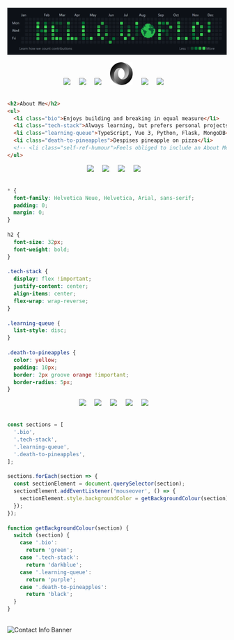 <!-- Credits to Devicon (https://devicon.dev/) for icons used throughout! -->
<link rel="stylesheet" href="https://cdn.jsdelivr.net/gh/devicons/devicon@v2.15.1/devicon.min.css">

<!-- Custom "Hello, World!" Banner (Made with Canva) -->

![Hello, World! Banner](hello-world-banner-v2.png)

<!-- "Base"/HTML-related Stack: VS Code, Git, HTML, Markdown, JSON, Bash -->
<div align="center">
  <img width="50px" src="https://cdn.jsdelivr.net/gh/devicons/devicon/icons/vscode/vscode-original.svg">
  &nbsp; &nbsp;

  <img width="50px" src="https://cdn.jsdelivr.net/gh/devicons/devicon/icons/git/git-plain.svg">
  &nbsp; &nbsp;

  <img width="57px" src="https://cdn.jsdelivr.net/gh/devicons/devicon/icons/html5/html5-plain-wordmark.svg">
  &nbsp; &nbsp;

  <img width="52px" src="https://raw.githubusercontent.com/blogtheristo/blogtheristo/main/icon/json.png">
  &nbsp; &nbsp;

  <img width="59px" color="white" src="https://upload.wikimedia.org/wikipedia/commons/thumb/7/71/Antu_text-x-markdown.svg/1024px-Antu_text-x-markdown.svg.png">
  &nbsp; &nbsp;

  <img width="53px" src="https://cdn.jsdelivr.net/gh/devicons/devicon/icons/bash/bash-plain.svg">
  &nbsp; &nbsp;
</div>
<br>

```html
<h2>About Me</h2>
<ul>
  <li class="bio">Enjoys building and breaking in equal measure</li>
  <li class="tech-stack">Always learning, but prefers personal projects</li>
  <li class="learning-queue">TypeScript, Vue 3, Python, Flask, MongoDB</li>
  <li class="death-to-pineapples">Despises pineapple on pizza</li>
  <!-- <li class="self-ref-humour">Feels obliged to include an About Me</li> -->
</ul>
```

<!-- "Styling"/CSS-related Stack: Draw.io, CSS, Sass, Vuetify -->
<div align="center">
  <img width="48px" src="https://www3.technologyevaluation.com/getattachment/830bde8d-2d8d-56ff-a20e-a3ad40f6139b/logo.png?source=tw2&ext=.png">
  &nbsp; &nbsp;

  <img width="55px" src="https://cdn.jsdelivr.net/gh/devicons/devicon/icons/css3/css3-plain-wordmark.svg">
  &nbsp; &nbsp;

  <img width="55px" src="https://cdn.jsdelivr.net/gh/devicons/devicon/icons/sass/sass-original.svg">
  &nbsp; &nbsp;

  <img width="52px" src="https://cdn.jsdelivr.net/gh/devicons/devicon/icons/vuetify/vuetify-original.svg">
  &nbsp; &nbsp;
</div>
<br>

```css
* {
  font-family: Helvetica Neue, Helvetica, Arial, sans-serif;
  padding: 0;
  margin: 0;
}

h2 {
  font-size: 32px;
  font-weight: bold;
}

.tech-stack {
  display: flex !important;
  justify-content: center;
  align-items: center;
  flex-wrap: wrap-reverse;
}

.learning-queue {
  list-style: disc;
}

.death-to-pineapples {
  color: yellow;
  padding: 10px;
  border: 2px groove orange !important;
  border-radius: 5px;
}
```

<!-- "Programming"/JavaScript-related Stack: C++, C#, Python, JavaScript -->
<div align="center">
  <img width="55px" src="https://cdn.jsdelivr.net/gh/devicons/devicon/icons/cplusplus/cplusplus-original.svg">
  &nbsp; &nbsp;

  <img width="55px" src="https://cdn.jsdelivr.net/gh/devicons/devicon/icons/csharp/csharp-original.svg">
  &nbsp; &nbsp;

  <img width="55px" src="https://cdn.jsdelivr.net/gh/devicons/devicon/icons/javascript/javascript-plain.svg">
  &nbsp; &nbsp;

  <img width="55px" src="https://cdn.jsdelivr.net/gh/devicons/devicon/icons/vuejs/vuejs-original.svg">
  &nbsp; &nbsp;

  <img width="55px" src="https://cdn.jsdelivr.net/gh/devicons/devicon/icons/python/python-original.svg">
  &nbsp; &nbsp;
</div>
<br>

```js
const sections = [
  '.bio',
  '.tech-stack',
  '.learning-queue',
  '.death-to-pineapples',
];

sections.forEach(section => {
  const sectionElement = document.querySelector(section);
  sectionElement.addEventListener('mouseover', () => {
    sectionElement.style.backgroundColor = getBackgroundColour(section);
  });
});

function getBackgroundColour(section) {
  switch (section) {
    case '.bio':
      return 'green';
    case '.tech-stack':
      return 'darkblue';
    case '.learning-queue':
      return 'purple';
    case '.death-to-pineapples':
      return 'black';
  }
}
```

<!-- Miscellaneous Stack: ??? -->
<div align="center">

</div>
<br>

<!-- Custom Contact Info Banner (Made with Canva) -->
<img src="contact-info-design.png" alt="Contact Info Banner">

<!-- CSS code explaining more specifics, adding "flavour" and "styling" to simple and bland HTML stuff from top
style classes from above html!!! -->
<!-- JavaScript to explain functionality (projects, future improvements, learning)-->
<!-- Chaos engineering, custom gifs, open source contributer, professional yak shaver, cloud tech  -->
<!-- 1. About me (HTML)
1. Tech stack (CSS)
2. Learning Queue (JavaScript?)
3. Contact info (github activity overview design?) -->
